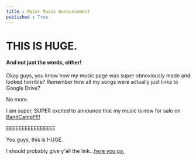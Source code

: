 ```yaml
---
title : Major Music Announcement
published : True
---
```


<h1>THIS IS HUGE.</h1>
<h4>And not just the words, either!</h4>
<p>Okay guys, you know how my music page was super obnoxiously made and looked horrible? Remember how all my songs were actually just links to Google Drive?</p>
<p>No more.</p>
<p>I am super, SUPER excited to announce that my music is now for sale on <a href="https://bandcamp.com">BandCamp!!!!!</a></p>
<p>EEEEEEEEEEEEEEEE</p>
<p>You guys, this is HUGE.</p>
<p>I should probably give y'all the link...<a href="https://samuraiowl.bandcamp.com">here you go.</a></p>
